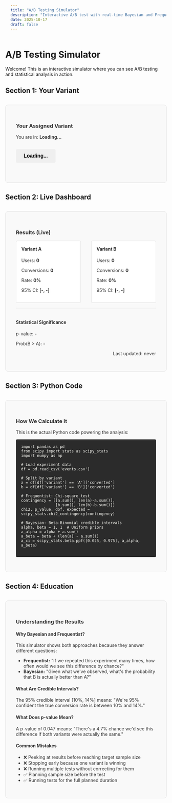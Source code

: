 ```yaml
---
title: "A/B Testing Simulator"
description: "Interactive A/B test with real-time Bayesian and Frequentist statistics"
date: 2025-10-17
draft: false
---
```


# A/B Testing Simulator

Welcome! This is an interactive simulator where you can see A/B testing and statistical analysis in action.

## Section 1: Your Variant

<div id="variant-section" class="simulator-section">
  <h3>Your Assigned Variant</h3>
  <p>You are in: <strong id="user-variant">Loading...</strong></p>
  
  <button id="cta-button" class="cta-button">Loading...</button>
  
  <p id="status" class="status-message"></p>
</div>

## Section 2: Live Dashboard

<div id="dashboard-section" class="simulator-section">
  <h3>Results (Live)</h3>
  
  <div class="dashboard">
    <div class="variant-stats">
      <h4>Variant A</h4>
      <p>Users: <strong id="variant-a-users">0</strong></p>
      <p>Conversions: <strong id="variant-a-conversions">0</strong></p>
      <p>Rate: <strong id="variant-a-rate">0%</strong></p>
      <p>95% CI: <strong id="variant-a-ci">[-, -]</strong></p>
    </div>
    <div class="variant-stats">
      <h4>Variant B</h4>
      <p>Users: <strong id="variant-b-users">0</strong></p>
      <p>Conversions: <strong id="variant-b-conversions">0</strong></p>
      <p>Rate: <strong id="variant-b-rate">0%</strong></p>
      <p>95% CI: <strong id="variant-b-ci">[-, -]</strong></p>
    </div>
  </div>
  
  <div class="significance">
    <h4>Statistical Significance</h4>
    <p>p-value: <strong id="p-value">-</strong></p>
    <p>Prob(B > A): <strong id="prob-b-better">-</strong></p>
  </div>
  
  <p class="last-updated">Last updated: <span id="last-updated">never</span></p>
</div>

## Section 3: Python Code

<div id="code-section" class="simulator-section">
  <h3>How We Calculate It</h3>
  <p>This is the actual Python code powering the analysis:</p>
  
  <pre><code class="language-python">import pandas as pd
from scipy import stats as scipy_stats
import numpy as np

# Load experiment data
df = pd.read_csv('events.csv')

# Split by variant
a = df[df['variant'] == 'A']['converted']
b = df[df['variant'] == 'B']['converted']

# Frequentist: Chi-square test
contingency = [[a.sum(), len(a)-a.sum()],
               [b.sum(), len(b)-b.sum()]]
chi2, p_value, dof, expected = scipy_stats.chi2_contingency(contingency)

# Bayesian: Beta-Binomial credible intervals
alpha, beta = 1, 1  # Uniform priors
a_alpha = alpha + a.sum()
a_beta = beta + (len(a) - a.sum())
a_ci = scipy_stats.beta.ppf([0.025, 0.975], a_alpha, a_beta)
  </code></pre>
</div>

## Section 4: Education

<div id="education-section" class="simulator-section">
  <h3>Understanding the Results</h3>
  
  <h4>Why Bayesian and Frequentist?</h4>
  <p>This simulator shows both approaches because they answer different questions:</p>
  <ul>
    <li><strong>Frequentist:</strong> "If we repeated this experiment many times, how often would we see this difference by chance?"</li>
    <li><strong>Bayesian:</strong> "Given what we've observed, what's the probability that B is actually better than A?"</li>
  </ul>
  
  <h4>What Are Credible Intervals?</h4>
  <p>The 95% credible interval [10%, 14%] means: "We're 95% confident the true conversion rate is between 10% and 14%."</p>
  
  <h4>What Does p-value Mean?</h4>
  <p>A p-value of 0.047 means: "There's a 4.7% chance we'd see this difference if both variants were actually the same."</p>
  
  <h4>Common Mistakes</h4>
  <ul>
    <li>❌ Peeking at results before reaching target sample size</li>
    <li>❌ Stopping early because one variant is winning</li>
    <li>❌ Running multiple tests without correcting for them</li>
    <li>✅ Planning sample size before the test</li>
    <li>✅ Running tests for the full planned duration</li>
  </ul>
</div>

<script>
const EXPERIMENT_ID = '83cac599-f4bb-4d68-8b12-04458801a22b';

// Initialize on page load
document.addEventListener('DOMContentLoaded', function() {
  initializeVariant();
  displayVariant();
});

function initializeVariant() {
  // Check if user already has a variant assigned
  if (!localStorage.getItem('simulator_variant')) {
    // New user: randomly assign A or B
    const variant = Math.random() < 0.5 ? 'A' : 'B';
    localStorage.setItem('simulator_variant', variant);
    
    // Generate unique user ID
    const userId = 'user_' + Math.random().toString(36).substr(2, 9);
    localStorage.setItem('simulator_user_id', userId);
    
    console.log('New user assigned to variant:', variant);
  }
}

function displayVariant() {
  const variant = localStorage.getItem('simulator_variant');
  
  // Display which variant user is in
  document.getElementById('user-variant').textContent = 'Variant ' + variant;
  
  // Style button based on variant
  const button = document.getElementById('cta-button');
  
  if (variant === 'A') {
    button.textContent = 'Sign Up';
    button.style.backgroundColor = '#0066cc'; // blue
    button.style.color = 'white';
  } else {
    button.textContent = 'Get Started';
    button.style.backgroundColor = '#27ae60'; // green
    button.style.color = 'white';
  }
  
  // Add click handler
  button.addEventListener('click', handleConversion);
}

async function handleConversion() {
  const button = document.getElementById('cta-button');
  const variant = localStorage.getItem('simulator_variant');
  const userId = localStorage.getItem('simulator_user_id');
  
  button.disabled = true;
  button.textContent = 'Recording...';
  
  try {
    // Detect if local or production
    const apiUrl = window.location.hostname === 'localhost' 
      ? 'http://localhost:8000/api/track'  // Local Python server
      : 'https://soma-blog-hugo.vercel.app/api/track';  // Production
    
    const response = await fetch(apiUrl, {
      method: 'POST',
      headers: {
        'Content-Type': 'application/json',
      },
      body: JSON.stringify({
        experiment_id: EXPERIMENT_ID,
        user_id: userId,
        variant: variant,
        converted: true
      })
    });
    
    const data = await response.json();
    
    if (data.status === 'success') {
      document.getElementById('status').textContent = '✓ Conversion recorded!';
      console.log('Event tracked successfully', data);
      
      setTimeout(() => {
        button.disabled = false;
        button.textContent = variant === 'A' ? 'Sign Up' : 'Get Started';
      }, 2000);
    } else {
      document.getElementById('status').textContent = '✗ Error: ' + data.message;
      button.disabled = false;
      button.textContent = variant === 'A' ? 'Sign Up' : 'Get Started';
    }
  } catch (error) {
    console.error('Error tracking conversion:', error);
    document.getElementById('status').textContent = '✗ Error tracking conversion';
    button.disabled = false;
    const variant = localStorage.getItem('simulator_variant');
    button.textContent = variant === 'A' ? 'Sign Up' : 'Get Started';
  }
}

</script>

<style>
.simulator-section {
  border: 1px solid #e0e0e0;
  padding: 2rem;
  margin: 2rem 0;
  border-radius: 8px;
  background-color: #f9f9f9;
  color: #333;
}

.simulator-section h3,
.simulator-section h4 {
  color: #333;
}

.simulator-section p,
.simulator-section ul,
.simulator-section li {
  color: #333;
}

.dashboard {
  display: grid;
  grid-template-columns: 1fr 1fr;
  gap: 2rem;
  margin: 1rem 0;
}

.variant-stats {
  border: 1px solid #ddd;
  padding: 1rem;
  border-radius: 4px;
  background-color: #fff;
  color: #333;
}

.variant-stats h4 {
  margin-top: 0;
  color: #333;
}

.cta-button {
  padding: 12px 24px;
  font-size: 16px;
  border: none;
  border-radius: 4px;
  cursor: pointer;
  margin: 1rem 0;
  font-weight: bold;
}

.cta-button:hover {
  opacity: 0.9;
  transform: scale(1.05);
}

.status-message {
  color: #27ae60;
  font-weight: bold;
  margin-top: 0.5rem;
}

.significance {
  border-top: 1px solid #ddd;
  margin-top: 1rem;
  padding-top: 1rem;
}

.last-updated {
  font-size: 0.9rem;
  color: #999;
  text-align: right;
}

pre {
  background-color: #2b2b2b;
  color: #f8f8f2;
  padding: 1rem;
  border-radius: 4px;
  overflow-x: auto;
}

code {
  color: #f8f8f2;
}

@media (max-width: 768px) {
  .dashboard {
    grid-template-columns: 1fr;
  }
}
</style>